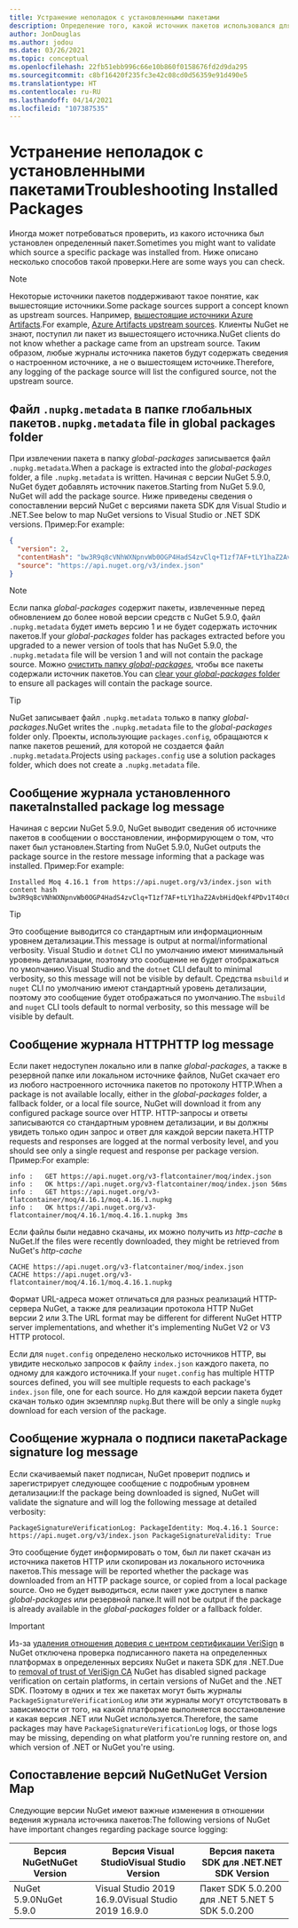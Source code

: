 ```yaml
---
title: Устранение неполадок с установленными пакетами
description: Определение того, какой источник пакетов использовался для отдельных пакетов
author: JonDouglas
ms.author: jodou
ms.date: 03/26/2021
ms.topic: conceptual
ms.openlocfilehash: 22fb51ebb996c66e10b860f0158676fd2d9da295
ms.sourcegitcommit: c8bf16420f235fc3e42c08cd0d56359e91d490e5
ms.translationtype: HT
ms.contentlocale: ru-RU
ms.lasthandoff: 04/14/2021
ms.locfileid: "107387535"
---
```

# <a name="troubleshooting-installed-packages"></a><span data-ttu-id="697c1-103">Устранение неполадок с установленными пакетами</span><span class="sxs-lookup"><span data-stu-id="697c1-103">Troubleshooting Installed Packages</span></span>

<span data-ttu-id="697c1-104">Иногда может потребоваться проверить, из какого источника был установлен определенный пакет.</span><span class="sxs-lookup"><span data-stu-id="697c1-104">Sometimes you might want to validate which source a specific package was installed from.</span></span> <span data-ttu-id="697c1-105">Ниже описано несколько способов такой проверки.</span><span class="sxs-lookup"><span data-stu-id="697c1-105">Here are some ways you can check.</span></span>

> [!Note]
> <span data-ttu-id="697c1-106">Некоторые источники пакетов поддерживают такое понятие, как вышестоящие источники.</span><span class="sxs-lookup"><span data-stu-id="697c1-106">Some package sources support a concept known as upstream sources.</span></span> <span data-ttu-id="697c1-107">Например, [вышестоящие источники Azure Artifacts](/azure/devops/artifacts/concepts/upstream-sources).</span><span class="sxs-lookup"><span data-stu-id="697c1-107">For example, [Azure Artifacts upstream sources](/azure/devops/artifacts/concepts/upstream-sources).</span></span> <span data-ttu-id="697c1-108">Клиенты NuGet не знают, поступил ли пакет из вышестоящего источника.</span><span class="sxs-lookup"><span data-stu-id="697c1-108">NuGet clients do not know whether a package came from an upstream source.</span></span> <span data-ttu-id="697c1-109">Таким образом, любые журналы источника пакетов будут содержать сведения о настроенном источнике, а не о вышестоящем источнике.</span><span class="sxs-lookup"><span data-stu-id="697c1-109">Therefore, any logging of the package source will list the configured source, not the upstream source.</span></span>

## <a name="nupkgmetadata-file-in-global-packages-folder"></a><span data-ttu-id="697c1-110">Файл `.nupkg.metadata` в папке глобальных пакетов</span><span class="sxs-lookup"><span data-stu-id="697c1-110">`.nupkg.metadata` file in global packages folder</span></span>

<span data-ttu-id="697c1-111">При извлечении пакета в папку *global-packages* записывается файл `.nupkg.metadata`.</span><span class="sxs-lookup"><span data-stu-id="697c1-111">When a package is extracted into the *global-packages* folder, a file `.nupkg.metadata` is written.</span></span> <span data-ttu-id="697c1-112">Начиная с версии NuGet 5.9.0, NuGet будет добавлять источник пакетов.</span><span class="sxs-lookup"><span data-stu-id="697c1-112">Starting from NuGet 5.9.0, NuGet will add the package source.</span></span> <span data-ttu-id="697c1-113">Ниже приведены сведения о сопоставлении версий NuGet с версиями пакета SDK для Visual Studio и .NET.</span><span class="sxs-lookup"><span data-stu-id="697c1-113">See below to map NuGet versions to Visual Studio or .NET SDK versions.</span></span> <span data-ttu-id="697c1-114">Пример:</span><span class="sxs-lookup"><span data-stu-id="697c1-114">For example:</span></span>

```json
{
  "version": 2,
  "contentHash": "bw3R9q8cVNhWXNpnvWb0OGP4HadS4zvClq+T1zf7AF+tLY1haZ2AvbHidQekf4PDv1T40c6brZeT/V0IBq7cEQ==",
  "source": "https://api.nuget.org/v3/index.json"
}
```

> [!Note]
> <span data-ttu-id="697c1-115">Если папка *global-packages* содержит пакеты, извлеченные перед обновлением до более новой версии средств с NuGet 5.9.0, файл `.nupkg.metadata` будет иметь версию 1 и не будет содержать источник пакетов.</span><span class="sxs-lookup"><span data-stu-id="697c1-115">If your *global-packages* folder has packages extracted before you upgraded to a newer version of tools that has NuGet 5.9.0, the `.nupkg.metadata` file will be version 1 and will not contain the package source.</span></span> <span data-ttu-id="697c1-116">Можно [очистить папку *global-packages*](../consume-packages/managing-the-global-packages-and-cache-folders.md#clearing-local-folders), чтобы все пакеты содержали источник пакетов.</span><span class="sxs-lookup"><span data-stu-id="697c1-116">You can [clear your *global-packages* folder](../consume-packages/managing-the-global-packages-and-cache-folders.md#clearing-local-folders) to ensure all packages will contain the package source.</span></span>

> [!Tip]
> <span data-ttu-id="697c1-117">NuGet записывает файл `.nupkg.metadata` только в папку *global-packages*.</span><span class="sxs-lookup"><span data-stu-id="697c1-117">NuGet writes the `.nupkg.metadata` file to the *global-packages* folder only.</span></span> <span data-ttu-id="697c1-118">Проекты, использующие `packages.config`, обращаются к папке пакетов решений, для которой не создается файл `.nupkg.metadata`.</span><span class="sxs-lookup"><span data-stu-id="697c1-118">Projects using `packages.config` use a solution packages folder, which does not create a `.nupkg.metadata` file.</span></span>

## <a name="installed-package-log-message"></a><span data-ttu-id="697c1-119">Сообщение журнала установленного пакета</span><span class="sxs-lookup"><span data-stu-id="697c1-119">Installed package log message</span></span>

<span data-ttu-id="697c1-120">Начиная с версии NuGet 5.9.0, NuGet выводит сведения об источнике пакетов в сообщении о восстановлении, информирующем о том, что пакет был установлен.</span><span class="sxs-lookup"><span data-stu-id="697c1-120">Starting from NuGet 5.9.0, NuGet outputs the package source in the restore message informing that a package was installed.</span></span> <span data-ttu-id="697c1-121">Пример:</span><span class="sxs-lookup"><span data-stu-id="697c1-121">For example:</span></span>

```text
Installed Moq 4.16.1 from https://api.nuget.org/v3/index.json with content hash bw3R9q8cVNhWXNpnvWb0OGP4HadS4zvClq+T1zf7AF+tLY1haZ2AvbHidQekf4PDv1T40c6brZeT/V0IBq7cEQ==.
```

> [!Tip]
> <span data-ttu-id="697c1-122">Это сообщение выводится со стандартным или информационным уровнем детализации.</span><span class="sxs-lookup"><span data-stu-id="697c1-122">This message is output at normal/informational verbosity.</span></span> <span data-ttu-id="697c1-123">Visual Studio и `dotnet` CLI по умолчанию имеют минимальный уровень детализации, поэтому это сообщение не будет отображаться по умолчанию.</span><span class="sxs-lookup"><span data-stu-id="697c1-123">Visual Studio and the `dotnet` CLI default to minimal verbosity, so this message will not be visible by default.</span></span> <span data-ttu-id="697c1-124">Средства `msbuild` и `nuget` CLI по умолчанию имеют стандартный уровень детализации, поэтому это сообщение будет отображаться по умолчанию.</span><span class="sxs-lookup"><span data-stu-id="697c1-124">The `msbuild` and `nuget` CLI tools default to normal verbosity, so this message will be visible by default.</span></span>

## <a name="http-log-message"></a><span data-ttu-id="697c1-125">Сообщение журнала HTTP</span><span class="sxs-lookup"><span data-stu-id="697c1-125">HTTP log message</span></span>

<span data-ttu-id="697c1-126">Если пакет недоступен локально или в папке *global-packages*, а также в резервной папке или локальном источнике файлов, NuGet скачает его из любого настроенного источника пакетов по протоколу HTTP.</span><span class="sxs-lookup"><span data-stu-id="697c1-126">When a package is not available locally, either in the *global-packages* folder, a fallback folder, or a local file source, NuGet will download it from any configured package source over HTTP.</span></span> <span data-ttu-id="697c1-127">HTTP-запросы и ответы записываются со стандартным уровнем детализации, и вы должны увидеть только один запрос и ответ для каждой версии пакета.</span><span class="sxs-lookup"><span data-stu-id="697c1-127">HTTP requests and responses are logged at the normal verbosity level, and you should see only a single request and response per package version.</span></span> <span data-ttu-id="697c1-128">Пример:</span><span class="sxs-lookup"><span data-stu-id="697c1-128">For example:</span></span>

```text
info :   GET https://api.nuget.org/v3-flatcontainer/moq/index.json
info :   OK https://api.nuget.org/v3-flatcontainer/moq/index.json 56ms
info :   GET https://api.nuget.org/v3-flatcontainer/moq/4.16.1/moq.4.16.1.nupkg
info :   OK https://api.nuget.org/v3-flatcontainer/moq/4.16.1/moq.4.16.1.nupkg 3ms
```

<span data-ttu-id="697c1-129">Если файлы были недавно скачаны, их можно получить из *http-cache* в NuGet.</span><span class="sxs-lookup"><span data-stu-id="697c1-129">If the files were recently downloaded, they might be retrieved from NuGet's *http-cache*</span></span>

```text
CACHE https://api.nuget.org/v3-flatcontainer/moq/index.json
CACHE https://api.nuget.org/v3-flatcontainer/moq/4.16.1/moq.4.16.1.nupkg
```

<span data-ttu-id="697c1-130">Формат URL-адреса может отличаться для разных реализаций HTTP-сервера NuGet, а также для реализации протокола HTTP NuGet версии 2 или 3.</span><span class="sxs-lookup"><span data-stu-id="697c1-130">The URL format may be different for different NuGet HTTP server implementations, and whether it's implementing NuGet V2 or V3 HTTP protocol.</span></span>

<span data-ttu-id="697c1-131">Если для `nuget.config` определено несколько источников HTTP, вы увидите несколько запросов к файлу `index.json` каждого пакета, по одному для каждого источника.</span><span class="sxs-lookup"><span data-stu-id="697c1-131">If your `nuget.config` has multiple HTTP sources defined, you will see multiple requests to each package's `index.json` file, one for each source.</span></span> <span data-ttu-id="697c1-132">Но для каждой версии пакета будет скачан только один экземпляр `nupkg`.</span><span class="sxs-lookup"><span data-stu-id="697c1-132">But there will be only a single `nupkg` download for each version of the package.</span></span>

## <a name="package-signature-log-message"></a><span data-ttu-id="697c1-133">Сообщение журнала о подписи пакета</span><span class="sxs-lookup"><span data-stu-id="697c1-133">Package signature log message</span></span>

<span data-ttu-id="697c1-134">Если скачиваемый пакет подписан, NuGet проверит подпись и зарегистрирует следующее сообщение с подробным уровнем детализации:</span><span class="sxs-lookup"><span data-stu-id="697c1-134">If the package being downloaded is signed, NuGet will validate the signature and will log the following message at detailed verbosity:</span></span>

```text
PackageSignatureVerificationLog: PackageIdentity: Moq.4.16.1 Source: https://api.nuget.org/v3/index.json PackageSignatureValidity: True
```

<span data-ttu-id="697c1-135">Это сообщение будет информировать о том, был ли пакет скачан из источника пакетов HTTP или скопирован из локального источника пакетов.</span><span class="sxs-lookup"><span data-stu-id="697c1-135">This message will be reported whether the package was downloaded from an HTTP package source, or copied from a local package source.</span></span> <span data-ttu-id="697c1-136">Оно не будет выводиться, если пакет уже доступен в папке *global-packages* или резервной папке.</span><span class="sxs-lookup"><span data-stu-id="697c1-136">It will not be output if the package is already available in the *global-packages* folder or a fallback folder.</span></span>

> [!Important]
> <span data-ttu-id="697c1-137">Из-за [удаления отношения доверия с центром сертификации VeriSign](https://github.com/dotnet/announcements/issues/180) в NuGet отключена проверка подписанного пакета на определенных платформах в определенных версиях NuGet и пакета SDK для .NET.</span><span class="sxs-lookup"><span data-stu-id="697c1-137">Due to [removal of trust of VeriSign CA](https://github.com/dotnet/announcements/issues/180) NuGet has disabled signed package verification on certain platforms, in certain versions of NuGet and the .NET SDK.</span></span> <span data-ttu-id="697c1-138">Поэтому в одних и тех же пакетах могут быть журналы `PackageSignatureVerificationLog` или эти журналы могут отсутствовать в зависимости от того, на какой платформе выполняется восстановление и какая версия .NET или NuGet используется.</span><span class="sxs-lookup"><span data-stu-id="697c1-138">Therefore, the same packages may have `PackageSignatureVerificationLog` logs, or those logs may be missing, depending on what platform you're running restore on, and which version of .NET or NuGet you're using.</span></span>

## <a name="nuget-version-map"></a><span data-ttu-id="697c1-139">Сопоставление версий NuGet</span><span class="sxs-lookup"><span data-stu-id="697c1-139">NuGet Version Map</span></span>

<span data-ttu-id="697c1-140">Следующие версии NuGet имеют важные изменения в отношении ведения журнала источника пакетов:</span><span class="sxs-lookup"><span data-stu-id="697c1-140">The following versions of NuGet have important changes regarding package source logging:</span></span>

|<span data-ttu-id="697c1-141">Версия NuGet</span><span class="sxs-lookup"><span data-stu-id="697c1-141">NuGet Version</span></span>|<span data-ttu-id="697c1-142">Версия Visual Studio</span><span class="sxs-lookup"><span data-stu-id="697c1-142">Visual Studio Version</span></span>|<span data-ttu-id="697c1-143">Версия пакета SDK для .NET</span><span class="sxs-lookup"><span data-stu-id="697c1-143">.NET SDK Version</span></span>|
|---|---|---|
|<span data-ttu-id="697c1-144">NuGet 5.9.0</span><span class="sxs-lookup"><span data-stu-id="697c1-144">NuGet 5.9.0</span></span>|<span data-ttu-id="697c1-145">Visual Studio 2019 16.9.0</span><span class="sxs-lookup"><span data-stu-id="697c1-145">Visual Studio 2019 16.9.0</span></span>|<span data-ttu-id="697c1-146">Пакет SDK 5.0.200 для .NET 5</span><span class="sxs-lookup"><span data-stu-id="697c1-146">.NET 5 SDK 5.0.200</span></span>|
